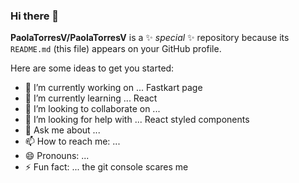 ### Hi there 👋


**PaolaTorresV/PaolaTorresV** is a ✨ _special_ ✨ repository because its `README.md` (this file) appears on your GitHub profile.

Here are some ideas to get you started:

- 🔭 I’m currently working on ... Fastkart page
- 🌱 I’m currently learning ... React
- 👯 I’m looking to collaborate on ... 
- 🤔 I’m looking for help with ... React styled components
- 💬 Ask me about ...
- 📫 How to reach me: ... 
- 😄 Pronouns: ...
- ⚡ Fun fact: ... the git console scares me
